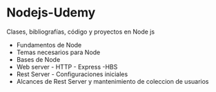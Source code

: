 # Nodejs-Udemy

Clases, bibliografías, código y proyectos en Node js

- Fundamentos de Node
- Temas necesarios para Node
- Bases de Node
- Web server - HTTP - Express -HBS
- Rest Server - Configuraciones iniciales
- Alcances de Rest Server y mantenimiento de coleccion de usuarios
